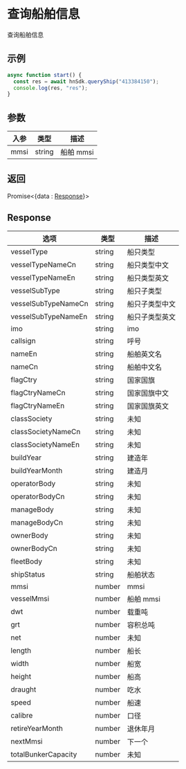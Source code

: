 # 查询船舶信息

查询船舶信息

## 示例

```ts
async function start() {
  const res = await hnSdk.queryShip("413384150");
  console.log(res, "res");
}
```

## 参数

| 入参 | 类型   | 描述      |
| ---- | ------ | --------- |
| mmsi | string | 船舶 mmsi |

## 返回

Promise<{data : [Response](#response)}>

## Response

| 选项                | 类型   | 描述           |
| ------------------- | ------ | -------------- |
| vesselType          | string | 船只类型       |
| vesselTypeNameCn    | string | 船只类型中文   |
| vesselTypeNameEn    | string | 船只类型英文   |
| vesselSubType       | string | 船只子类型     |
| vesselSubTypeNameCn | string | 船只子类型中文 |
| vesselSubTypeNameEn | string | 船只子类型英文 |
| imo                 | string | imo            |
| callsign            | string | 呼号           |
| nameEn              | string | 船舶英文名     |
| nameCn              | string | 船舶中文名     |
| flagCtry            | string | 国家国旗       |
| flagCtryNameCn      | string | 国家国旗中文   |
| flagCtryNameEn      | string | 国家国旗英文   |
| classSociety        | string | 未知           |
| classSocietyNameCn  | string | 未知           |
| classSocietyNameEn  | string | 未知           |
| buildYear           | string | 建造年         |
| buildYearMonth      | string | 建造月         |
| operatorBody        | string | 未知           |
| operatorBodyCn      | string | 未知           |
| manageBody          | string | 未知           |
| manageBodyCn        | string | 未知           |
| ownerBody           | string | 未知           |
| ownerBodyCn         | string | 未知           |
| fleetBody           | string | 未知           |
| shipStatus          | string | 船舶状态       |
| mmsi                | number | mmsi           |
| vesselMmsi          | number | 船舶 mmsi      |
| dwt                 | number | 载重吨         |
| grt                 | number | 容积总吨       |
| net                 | number | 未知           |
| length              | number | 船长           |
| width               | number | 船宽           |
| height              | number | 船高           |
| draught             | number | 吃水           |
| speed               | number | 船速           |
| calibre             | number | 口径           |
| retireYearMonth     | number | 退休年月       |
| nextMmsi            | number | 下一个         |
| totalBunkerCapacity | number | 未知           |

